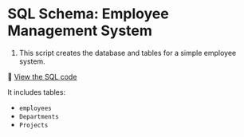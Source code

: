 # SQL Schema: Employee Management System

1. This script creates the database and tables for a simple employee system.

📄 [View the SQL code](https://github.com/Pankaj1105/SQL-codes/blob/main/create_schema.sql)

It includes tables:
- `employees`
- `Departments`
- `Projects`

